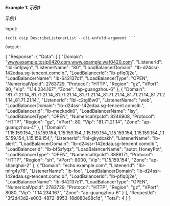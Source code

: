 **Example 1: 示例1**

示例1

Input: 

```
tccli csip DescribeListenerList --cli-unfold-argument ```

Output: 
```
{
    "Response": {
        "Data": [
            {
                "Domain": "www.example.tcsip0420.com,www.example.waf0420.com",
                "ListenerId": "lbl-5n1jiwjo",
                "ListenerName": "80",
                "LoadBalancerDomain": "lb-d24ssr-142edaa.sg-tencent.comclb.",
                "LoadBalancerId": "lb-pflq0j2e",
                "LoadBalancerName": "lb-642137c1",
                "LoadBalancerType": "OPEN",
                "NumericalVpcId": 2783729,
                "Protocol": "HTTP",
                "Region": "gz",
                "VPort": 80,
                "Vip": "1.14.234.167",
                "Zone": "ap-guangzhou-6"
            },
            {
                "Domain": "81.71.21.14,,81.71.21.14,,81.71.21.14,,81.71.21.14,,81.71.21.14,,81.71.21.14,,81.71.21.14,,81.71.21.14,",
                "ListenerId": "lbl-c2tgl6w0",
                "ListenerName": "web",
                "LoadBalancerDomain": "lb-d24ssr-142edaa.sg-tencent.comclb.",
                "LoadBalancerId": "lb-meckpdk0",
                "LoadBalancerName": "lsy",
                "LoadBalancerType": "OPEN",
                "NumericalVpcId": 8246908,
                "Protocol": "HTTP",
                "Region": "gz",
                "VPort": 80,
                "Vip": "81.71.21.14",
                "Zone": "ap-guangzhou-4"
            },
            {
                "Domain": "1.15.159.154,,1.15.159.154,,1.15.159.154,,1.15.159.154,,1.15.159.154,,1.15.159.154,,1.15.159.154,,1.15.159.154,",
                "ListenerId": "lbl-gkydcakh",
                "ListenerName": "lb-alert",
                "LoadBalancerDomain": "lb-d24ssr-142edaa.sg-tencent.comclb.",
                "LoadBalancerId": "lb-bf5sfyqz",
                "LoadBalancerName": "autot_HoneyPot",
                "LoadBalancerType": "OPEN",
                "NumericalVpcId": 3888171,
                "Protocol": "HTTP",
                "Region": "sh",
                "VPort": 8000,
                "Vip": "1.15.159.154",
                "Zone": "ap-shanghai-2"
            },
            {
                "Domain": "echo.example.com",
                "ListenerId": "lbl-mlrg4y76",
                "ListenerName": "lb-foo",
                "LoadBalancerDomain": "lb-d24ssr-142edaa.sg-tencent.comclb.",
                "LoadBalancerId": "lb-pflq0j2e",
                "LoadBalancerName": "lb-642137c1",
                "LoadBalancerType": "OPEN",
                "NumericalVpcId": 2783729,
                "Protocol": "HTTP",
                "Region": "gz",
                "VPort": 8080,
                "Vip": "1.14.234.167",
                "Zone": "ap-guangzhou-6"
            }
        ],
        "RequestId": "3f2d43d2-e003-4872-8953-18d080e98c1d",
        "Total": 4
    }
}
```

